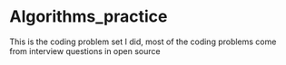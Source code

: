 Algorithms_practice
===================

This is the coding problem set I did, most of the coding problems come from interview questions in open source
